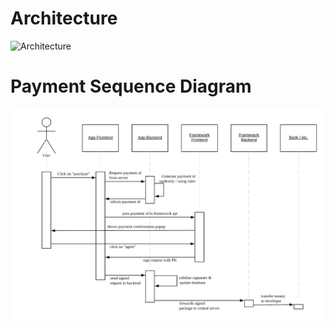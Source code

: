 # Architecture

![Architecture](https://www.lucidchart.com/publicSegments/view/55b4c3c8-f456-44a4-8283-83b5f0220a1c/image.png)

# Payment Sequence Diagram

![Payment Sequence Diagram](./diagrams/payment_sequence_diagram.png)
